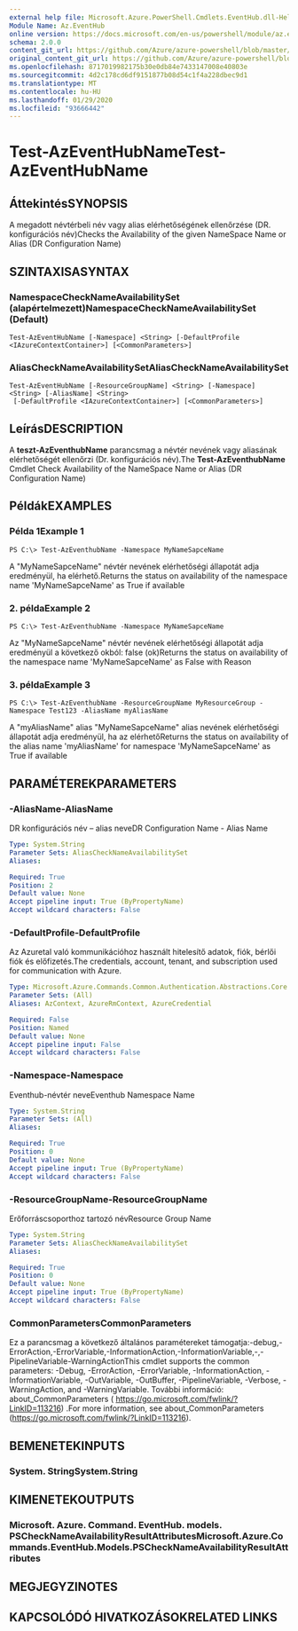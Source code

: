 ```yaml
---
external help file: Microsoft.Azure.PowerShell.Cmdlets.EventHub.dll-Help.xml
Module Name: Az.EventHub
online version: https://docs.microsoft.com/en-us/powershell/module/az.eventhub/test-azeventhubname
schema: 2.0.0
content_git_url: https://github.com/Azure/azure-powershell/blob/master/src/EventHub/EventHub/help/Test-AzEventHubName.md
original_content_git_url: https://github.com/Azure/azure-powershell/blob/master/src/EventHub/EventHub/help/Test-AzEventHubName.md
ms.openlocfilehash: 8717019982175b30e0db84e7433147008e40803e
ms.sourcegitcommit: 4d2c178cd6df9151877b08d54c1f4a228dbec9d1
ms.translationtype: MT
ms.contentlocale: hu-HU
ms.lasthandoff: 01/29/2020
ms.locfileid: "93666442"
---
```

# <span data-ttu-id="4cff9-101">Test-AzEventHubName</span><span class="sxs-lookup"><span data-stu-id="4cff9-101">Test-AzEventHubName</span></span>

## <span data-ttu-id="4cff9-102">Áttekintés</span><span class="sxs-lookup"><span data-stu-id="4cff9-102">SYNOPSIS</span></span>
<span data-ttu-id="4cff9-103">A megadott névtérbeli név vagy alias elérhetőségének ellenőrzése (DR. konfigurációs név)</span><span class="sxs-lookup"><span data-stu-id="4cff9-103">Checks the Availability of the given NameSpace Name or Alias (DR Configuration Name)</span></span>

## <span data-ttu-id="4cff9-104">SZINTAXISA</span><span class="sxs-lookup"><span data-stu-id="4cff9-104">SYNTAX</span></span>

### <span data-ttu-id="4cff9-105">NamespaceCheckNameAvailabilitySet (alapértelmezett)</span><span class="sxs-lookup"><span data-stu-id="4cff9-105">NamespaceCheckNameAvailabilitySet (Default)</span></span>
```
Test-AzEventHubName [-Namespace] <String> [-DefaultProfile <IAzureContextContainer>] [<CommonParameters>]
```

### <span data-ttu-id="4cff9-106">AliasCheckNameAvailabilitySet</span><span class="sxs-lookup"><span data-stu-id="4cff9-106">AliasCheckNameAvailabilitySet</span></span>
```
Test-AzEventHubName [-ResourceGroupName] <String> [-Namespace] <String> [-AliasName] <String>
 [-DefaultProfile <IAzureContextContainer>] [<CommonParameters>]
```

## <span data-ttu-id="4cff9-107">Leírás</span><span class="sxs-lookup"><span data-stu-id="4cff9-107">DESCRIPTION</span></span>
<span data-ttu-id="4cff9-108">A **teszt-AzEventhubName** parancsmag a névtér nevének vagy aliasának elérhetőségét ellenőrzi (Dr. konfigurációs név).</span><span class="sxs-lookup"><span data-stu-id="4cff9-108">The **Test-AzEventhubName** Cmdlet Check Availability of the NameSpace Name or Alias (DR Configuration Name)</span></span>

## <span data-ttu-id="4cff9-109">Példák</span><span class="sxs-lookup"><span data-stu-id="4cff9-109">EXAMPLES</span></span>

### <span data-ttu-id="4cff9-110">Példa 1</span><span class="sxs-lookup"><span data-stu-id="4cff9-110">Example 1</span></span>
```
PS C:\> Test-AzEventhubName -Namespace MyNameSapceName
```

<span data-ttu-id="4cff9-111">A "MyNameSapceName" névtér nevének elérhetőségi állapotát adja eredményül, ha elérhető.</span><span class="sxs-lookup"><span data-stu-id="4cff9-111">Returns the status on availability of the namespace name 'MyNameSapceName' as True if available</span></span>

### <span data-ttu-id="4cff9-112">2. példa</span><span class="sxs-lookup"><span data-stu-id="4cff9-112">Example 2</span></span>
```
PS C:\> Test-AzEventhubName -Namespace MyNameSapceName
```

<span data-ttu-id="4cff9-113">Az "MyNameSapceName" névtér nevének elérhetőségi állapotát adja eredményül a következő okból: false (ok)</span><span class="sxs-lookup"><span data-stu-id="4cff9-113">Returns the status on availability of the namespace name 'MyNameSapceName' as False with Reason</span></span>

### <span data-ttu-id="4cff9-114">3. példa</span><span class="sxs-lookup"><span data-stu-id="4cff9-114">Example 3</span></span>
```
PS C:\> Test-AzEventhubName -ResourceGroupName MyResourceGroup -Namespace Test123 -AliasName myAliasName
```

<span data-ttu-id="4cff9-115">A "myAliasName" alias "MyNameSapceName" alias nevének elérhetőségi állapotát adja eredményül, ha az elérhető</span><span class="sxs-lookup"><span data-stu-id="4cff9-115">Returns the status on availability of the alias name 'myAliasName' for namespace 'MyNameSapceName' as True if available</span></span>

## <span data-ttu-id="4cff9-116">PARAMÉTEREK</span><span class="sxs-lookup"><span data-stu-id="4cff9-116">PARAMETERS</span></span>

### <span data-ttu-id="4cff9-117">-AliasName</span><span class="sxs-lookup"><span data-stu-id="4cff9-117">-AliasName</span></span>
<span data-ttu-id="4cff9-118">DR konfigurációs név – alias neve</span><span class="sxs-lookup"><span data-stu-id="4cff9-118">DR Configuration Name - Alias Name</span></span>

```yaml
Type: System.String
Parameter Sets: AliasCheckNameAvailabilitySet
Aliases:

Required: True
Position: 2
Default value: None
Accept pipeline input: True (ByPropertyName)
Accept wildcard characters: False
```

### <span data-ttu-id="4cff9-119">-DefaultProfile</span><span class="sxs-lookup"><span data-stu-id="4cff9-119">-DefaultProfile</span></span>
<span data-ttu-id="4cff9-120">Az Azuretal való kommunikációhoz használt hitelesítő adatok, fiók, bérlői fiók és előfizetés.</span><span class="sxs-lookup"><span data-stu-id="4cff9-120">The credentials, account, tenant, and subscription used for communication with Azure.</span></span>

```yaml
Type: Microsoft.Azure.Commands.Common.Authentication.Abstractions.Core.IAzureContextContainer
Parameter Sets: (All)
Aliases: AzContext, AzureRmContext, AzureCredential

Required: False
Position: Named
Default value: None
Accept pipeline input: False
Accept wildcard characters: False
```

### <span data-ttu-id="4cff9-121">-Namespace</span><span class="sxs-lookup"><span data-stu-id="4cff9-121">-Namespace</span></span>
<span data-ttu-id="4cff9-122">Eventhub-névtér neve</span><span class="sxs-lookup"><span data-stu-id="4cff9-122">Eventhub Namespace Name</span></span>

```yaml
Type: System.String
Parameter Sets: (All)
Aliases:

Required: True
Position: 0
Default value: None
Accept pipeline input: True (ByPropertyName)
Accept wildcard characters: False
```

### <span data-ttu-id="4cff9-123">-ResourceGroupName</span><span class="sxs-lookup"><span data-stu-id="4cff9-123">-ResourceGroupName</span></span>
<span data-ttu-id="4cff9-124">Erőforráscsoporthoz tartozó név</span><span class="sxs-lookup"><span data-stu-id="4cff9-124">Resource Group Name</span></span>

```yaml
Type: System.String
Parameter Sets: AliasCheckNameAvailabilitySet
Aliases:

Required: True
Position: 0
Default value: None
Accept pipeline input: True (ByPropertyName)
Accept wildcard characters: False
```

### <span data-ttu-id="4cff9-125">CommonParameters</span><span class="sxs-lookup"><span data-stu-id="4cff9-125">CommonParameters</span></span>
<span data-ttu-id="4cff9-126">Ez a parancsmag a következő általános paramétereket támogatja:-debug,-ErrorAction,-ErrorVariable,-InformationAction,-InformationVariable,-,-PipelineVariable-WarningAction</span><span class="sxs-lookup"><span data-stu-id="4cff9-126">This cmdlet supports the common parameters: -Debug, -ErrorAction, -ErrorVariable, -InformationAction, -InformationVariable, -OutVariable, -OutBuffer, -PipelineVariable, -Verbose, -WarningAction, and -WarningVariable.</span></span> <span data-ttu-id="4cff9-127">További információ: about_CommonParameters ( https://go.microsoft.com/fwlink/?LinkID=113216) .</span><span class="sxs-lookup"><span data-stu-id="4cff9-127">For more information, see about_CommonParameters (https://go.microsoft.com/fwlink/?LinkID=113216).</span></span>

## <span data-ttu-id="4cff9-128">BEMENETEK</span><span class="sxs-lookup"><span data-stu-id="4cff9-128">INPUTS</span></span>

### <span data-ttu-id="4cff9-129">System. String</span><span class="sxs-lookup"><span data-stu-id="4cff9-129">System.String</span></span>

## <span data-ttu-id="4cff9-130">KIMENETEK</span><span class="sxs-lookup"><span data-stu-id="4cff9-130">OUTPUTS</span></span>

### <span data-ttu-id="4cff9-131">Microsoft. Azure. Command. EventHub. models. PSCheckNameAvailabilityResultAttributes</span><span class="sxs-lookup"><span data-stu-id="4cff9-131">Microsoft.Azure.Commands.EventHub.Models.PSCheckNameAvailabilityResultAttributes</span></span>

## <span data-ttu-id="4cff9-132">MEGJEGYZI</span><span class="sxs-lookup"><span data-stu-id="4cff9-132">NOTES</span></span>

## <span data-ttu-id="4cff9-133">KAPCSOLÓDÓ HIVATKOZÁSOK</span><span class="sxs-lookup"><span data-stu-id="4cff9-133">RELATED LINKS</span></span>
